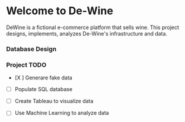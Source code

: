 # Welcome to De-Wine

DeWine is a fictional e-commerce platform that sells wine. This project designs, implements, analyzes 
De-Wine's infrastructure and data. 

### Database Design


### **Project TODO**
- [X ] Generare fake data
- [ ] Populate SQL database
- [ ] Create Tableau to visualize data
- [ ] Use Machine Learning to analyze data

